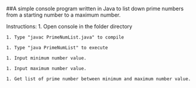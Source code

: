 ##A simple console program written in Java to list down prime numbers from a starting number to a maximum number.

Instructions:
    1. Open console in the folder directory
    
    1. Type "javac PrimeNumList.java" to compile
    
    1. Type "java PrimeNumList" to execute
    
    1. Input minimum number value.
    
    1. Input maximum number value.
    
    1. Get list of prime number between minimum and maximum number value.
